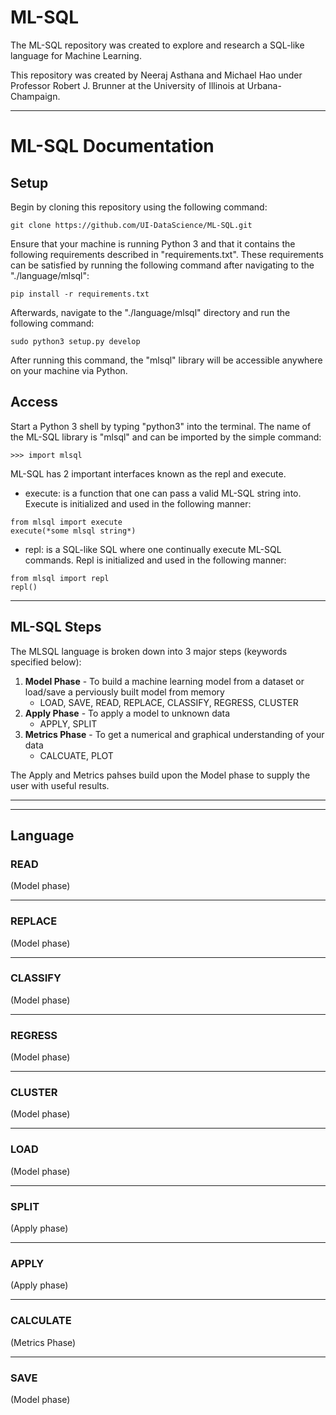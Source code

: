 # ML-SQL

The ML-SQL repository was created to explore and research a SQL-like language for Machine Learning.

This repository was created by Neeraj Asthana and Michael Hao under Professor Robert J. Brunner at the University of Illinois at Urbana-Champaign. 

___

# ML-SQL Documentation

## Setup

Begin by cloning this repository using the following command:
```
git clone https://github.com/UI-DataScience/ML-SQL.git
```

Ensure that your machine is running Python 3 and that it contains the following requirements described in "requirements.txt". These requirements can be satisfied by running the following command after navigating to the "./language/mlsql":
```
pip install -r requirements.txt
```

Afterwards, navigate to the "./language/mlsql" directory and run the following command: 
```
sudo python3 setup.py develop
```
After running this command, the "mlsql" library will be accessible anywhere on your machine via Python.


## Access

Start a Python 3 shell by typing "python3" into the terminal. The name of the ML-SQL library is "mlsql" and can be imported by the simple command:
```
>>> import mlsql
```

ML-SQL has 2 important interfaces known as the repl and execute.
- execute: is a function that one can pass a valid ML-SQL string into. Execute is initialized and used in the following manner:
```
from mlsql import execute
execute(*some mlsql string*)
```
- repl: is a SQL-like SQL where one continually execute ML-SQL commands. Repl is initialized and used in the following manner:
```
from mlsql import repl
repl()
```

___

## ML-SQL Steps

The MLSQL language is broken down into 3 major steps (keywords specified below):

1. **Model Phase** - To build a machine learning model from a dataset or load/save a perviously built model from memory
	- LOAD, SAVE, READ, REPLACE, CLASSIFY, REGRESS, CLUSTER
1. **Apply Phase** - To apply a model to unknown data
	- APPLY, SPLIT
1. **Metrics Phase** - To get a numerical and graphical understanding of your data
	- CALCUATE, PLOT

The Apply and Metrics pahses build upon the Model phase to supply the user with useful results.

___
___

## Language

### READ

(Model phase)
___

### REPLACE
(Model phase)
___

### CLASSIFY
(Model phase)
___

### REGRESS
(Model phase)
___

### CLUSTER
(Model phase)
___

### LOAD
(Model phase)
___

### SPLIT
(Apply phase)
___

### APPLY
(Apply phase)
___

### CALCULATE
(Metrics Phase)
___

### SAVE
(Model phase)
